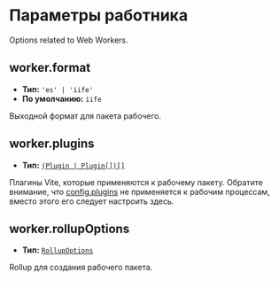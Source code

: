 # Параметры работника

Options related to Web Workers.

## worker.format

- **Тип:** `'es' | 'iife'`
- **По умолчанию:** `iife`

Выходной формат для пакета рабочего.

## worker.plugins

- **Тип:** [`(Plugin | Plugin[])[]`](./shared-options#plugins)

Плагины Vite, которые применяются к рабочему пакету. Обратите внимание, что [config.plugins](./shared-options#plugins) не применяется к рабочим процессам, вместо этого его следует настроить здесь.

## worker.rollupOptions

- **Тип:** [`RollupOptions`](https://rollupjs.org/guide/en/#big-list-of-options)

Rollup для создания рабочего пакета.

